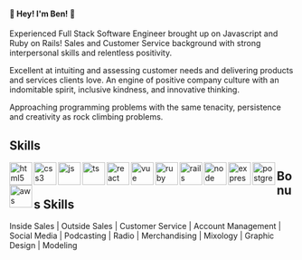 #### :bow:  Hey! I'm Ben! :bow: 

Experienced Full Stack Software Engineer brought up on Javascript and Ruby on Rails! Sales and Customer Service background with strong interpersonal skills and relentless positivity.

Excellent at intuiting and assessing customer needs and delivering products and services clients love. An engine of positive company culture with an indomitable spirit, inclusive kindness, and innovative thinking.

Approaching programming problems with the same tenacity, persistence and creativity as rock climbing problems.

## Skills

<p align="left">
  <img src="https://icongr.am/devicon/html5-plain.svg?size=128&color=currentColor" alt="html5" align="left" width="40" height="40"/>
  <img src="https://icongr.am/devicon/css3-plain.svg?size=128&color=currentColor" alt="css3" align="left" width="40" height="40"/>
  <img src="https://icongr.am/devicon/javascript-plain.svg?size=128&color=currentColor" alt="js" align="left" width="40" height="40"/>
  <img src="https://i.imgur.com/H8DuLja.png" alt="ts" align="left" width="40" height="40"/>
  <img src="https://i.imgur.com/rTNkWSQ.png" alt="react" align="left" width="40" height="40"/>
  <img src="https://icongr.am/devicon/vuejs-plain.svg?size=128&color=currentColor" alt="vue" align="left" width="40" height="40"/>
  <img src="https://icongr.am/devicon/ruby-plain.svg?size=128&color=currentColor" alt="ruby" align="left" width="40" height="40"/>
  <img src="https://icongr.am/devicon/rails-plain-wordmark.svg?size=128&color=currentColor" alt="rails" align="left" width="40" height="40"/>
  <img src="https://icongr.am/devicon/nodejs-plain-wordmark.svg?size=128&color=currentColor" alt="node" align="left" width="40" height="40"/>
  <img src="https://icongr.am/devicon/express-original.svg?size=128&color=currentColor" alt="express" align="left" width="40" height="40"/>
  <img src="https://icongr.am/devicon/postgresql-plain.svg?size=128&color=currentColor" alt="postgres" align="left" width="40" height="40"/>
  <img src="https://icongr.am/devicon/amazonwebservices-plain-wordmark.svg?size=128&color=currentColor" alt="aws" align="left" width="40" height="40"/>
</p>

## Bonus Skills

<p>
  Inside Sales | Outside Sales | Customer Service | Account Management | Social Media | Podcasting | Radio | Merchandising | Mixology | Graphic Design | Modeling 
</p>


